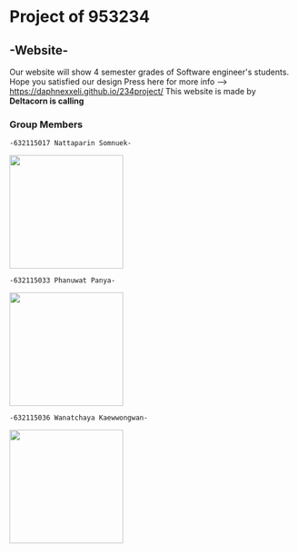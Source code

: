 Project of 953234  <a name="TOP"></a>
====================
## -Website- ##
   Our website will show 4 semester grades of Software engineer's students.
    Hope you satisfied our design
    Press here for more info --> https://daphnexxeli.github.io/234project/ 
    This website is made by <B>Deltacorn is calling</B>

 ### Group Members ### 

    -632115017 Nattaparin Somnuek- 

  <img src="https://shorturl.asia/F1k2x" width = 200px > 

    -632115033 Phanuwat Panya-

   <img src= "https://shorturl.asia/k9egm " width = 200px >

    -632115036 Wanatchaya Kaewwongwan-

   <img src="https://shorturl.asia/FS56y " width = 200px  >
